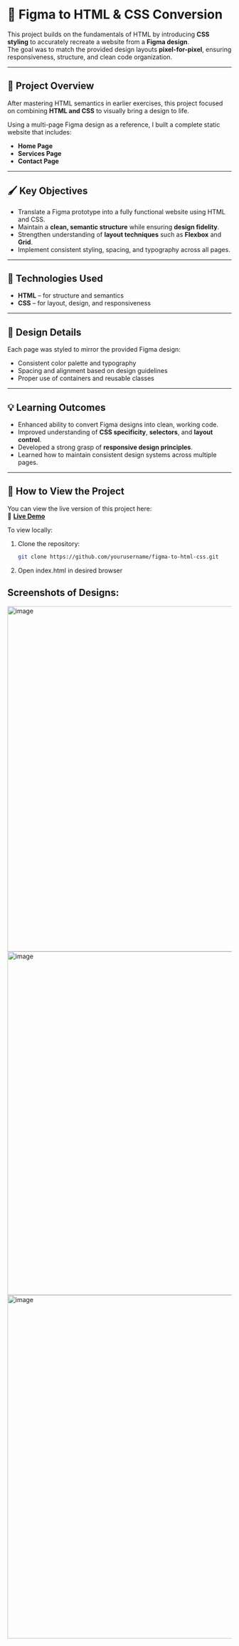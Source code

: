 # 🎨 Figma to HTML & CSS Conversion

This project builds on the fundamentals of HTML by introducing **CSS styling** to accurately recreate a website from a **Figma design**.  
The goal was to match the provided design layouts **pixel-for-pixel**, ensuring responsiveness, structure, and clean code organization.

---

## 🧩 Project Overview

After mastering HTML semantics in earlier exercises, this project focused on combining **HTML and CSS** to visually bring a design to life.  

Using a multi-page Figma design as a reference, I built a complete static website that includes:
- **Home Page**
- **Services Page**
- **Contact Page**

---

## 🖌️ Key Objectives

- Translate a Figma prototype into a fully functional website using HTML and CSS.  
- Maintain a **clean, semantic structure** while ensuring **design fidelity**.  
- Strengthen understanding of **layout techniques** such as **Flexbox** and **Grid**.  
- Implement consistent styling, spacing, and typography across all pages.

---

## 🧰 Technologies Used

- **HTML** – for structure and semantics  
- **CSS** – for layout, design, and responsiveness  

---

## 🎨 Design Details

Each page was styled to mirror the provided Figma design:
- Consistent color palette and typography  
- Spacing and alignment based on design guidelines  
- Proper use of containers and reusable classes  

---

## 💡 Learning Outcomes

- Enhanced ability to convert Figma designs into clean, working code.  
- Improved understanding of **CSS specificity**, **selectors**, and **layout control**.  
- Developed a strong grasp of **responsive design principles**.  
- Learned how to maintain consistent design systems across multiple pages.

---

## 🚀 How to View the Project

You can view the live version of this project here:  
🔗 **[Live Demo](https://yourusername.github.io/figma-to-html-css/)**  

To view locally:
1. Clone the repository:
   ```bash
   git clone https://github.com/yourusername/figma-to-html-css.git

2. Open index.html in desired browser

## Screenshots of Designs:

<img width="861" height="776" alt="image" src="https://github.com/user-attachments/assets/773714d1-c67a-4516-9669-c88060ac9bce" />
<img width="852" height="772" alt="image" src="https://github.com/user-attachments/assets/73e60a72-ae45-4e39-8d98-293f285196d1" />
<img width="856" height="772" alt="image" src="https://github.com/user-attachments/assets/e670ef35-fb97-4d20-bfd4-e4c3f8222793" />




